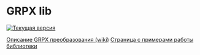 GRPX lib
==========

[![Текущая версия](https://codeclimate.com/github/cdnjs/autoupdate/badges/gpa.svg)](0.1.1) 

<a href="https://github.com/tomsoir/grpx/wiki">Описание GRPX преобразования (wiki)</a>
<a href="http://tomsoir.github.io/grpx/">Страница с примерами работы библиотеки</a>